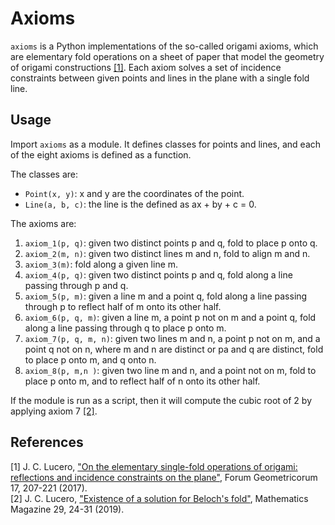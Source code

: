# Axioms

`axioms` is a Python implementations of the so-called origami axioms, which are elementary fold operations on a sheet of paper that model the geometry of origami constructions [[1]](#ref1). Each axiom solves a set of incidence constraints between given points and lines in the plane with a single fold line.

## Usage

Import `axioms` as a module. It defines classes for points and lines, and each of the eight axioms is defined as a function.

The classes are: 

- `Point(x, y)`: x and y are the coordinates of the point.
- `Line(a, b, c)`: the line is the defined as ax + by + c = 0.

The axioms are:

1. `axiom_1(p, q)`: given two distinct points p and q, fold to place p onto q.
1. `axiom_2(m, n)`: given two distinct lines m and n, fold to align m and n.
1. `axiom_3(m)`: fold along a given line m.
1. `axiom_4(p, q)`: given two distinct points p and q, fold along a line passing through p and q.
1. `axiom_5(p, m)`: given a line m and a point q, fold along a line passing through p to reflect half of m onto its other half.
1. `axiom_6(p, q, m)`: given a line m, a point p not on m and a point q, fold along a line passing through q to place p onto m.
1. `axiom_7(p, q, m, n)`: given two lines m and n, a point p not on m, and a point q not on n, where m and n are distinct or pa and q are distinct, fold to place p onto m, and q onto n.
1. `axiom_8(p, m,n )`: given two line m and n, and a point not on m, fold to place p onto m, and to reflect half of n onto its other half.

If the module is run as a script, then it will compute the cubic root of 2 by applying axiom 7 [[2]](#ref2).

## References

<a name="ref1">[1]</a> J. C. Lucero, ["On the elementary single-fold operations of origami: reflections and incidence constraints on the plane"](http://forumgeom.fau.edu/FG2017volume17/FG201725.pdf), Forum Geometricorum 17, 207-221 (2017).  
<a name="ref2">[2]</a> J. C. Lucero, ["Existence of a solution for Beloch's fold"](https://www.tandfonline.com/doi/abs/10.1080/0025570X.2019.1526591?journalCode=umma20), Mathematics Magazine 29, 24-31 (2019). 

